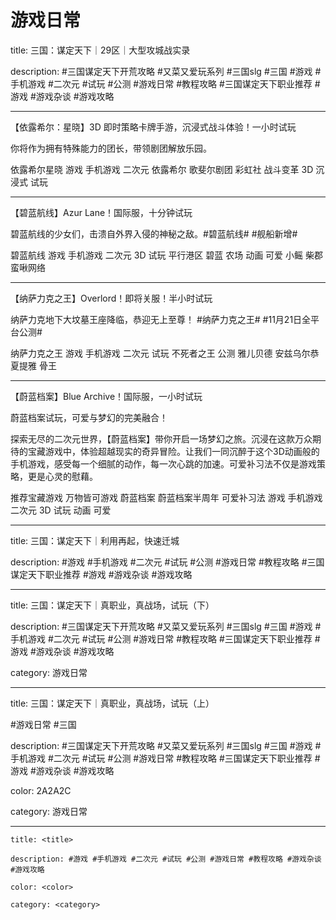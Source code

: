 <!-- omit from toc -->
# 游戏日常

title: 三国：谋定天下｜29区｜大型攻城战实录

description: #三国谋定天下开荒攻略 #又菜又爱玩系列 #三国slg #三国 #游戏 #手机游戏 #二次元 #试玩 #公测 #游戏日常 #教程攻略 #三国谋定天下职业推荐 #游戏 #游戏杂谈 #游戏攻略

---

【依露希尔：星晓】3D 即时策略卡牌手游，沉浸式战斗体验！一小时试玩

你将作为拥有特殊能力的团长，带领剧团解放乐园。

依露希尔星晓
游戏
手机游戏
二次元
依露希尔
歌斐尔剧团
彩虹社
战斗变革
3D
沉浸式
试玩

---

【碧蓝航线】Azur Lane！国际服，十分钟试玩

碧蓝航线的少女们，击溃自外界入侵的神秘之敌。#碧蓝航线# #舰船新增#

碧蓝航线
游戏
手机游戏
二次元
3D
试玩
平行港区
碧蓝
农场
动画
可爱
小鳐
柴郡
蛮啾网络

---

【纳萨力克之王】Overlord！即将关服！半小时试玩

纳萨力克地下大坟墓王座降临，恭迎无上至尊！ #纳萨力克之王# #11月21日全平台公测# 

纳萨力克之王
游戏
手机游戏
二次元
试玩
不死者之王
公测
雅儿贝德
安兹乌尔恭
夏提雅
骨王

---

【蔚蓝档案】Blue Archive！国际服，一小时试玩

蔚蓝档案试玩，可爱与梦幻的完美融合！

探索无尽的二次元世界，【蔚蓝档案】带你开启一场梦幻之旅。沉浸在这款万众期待的宝藏游戏中，体验超越现实的奇异冒险。让我们一同沉醉于这个3D动画般的手机游戏，感受每一个细腻的动作，每一次心跳的加速。可爱补习法不仅是游戏策略，更是心灵的慰藉。

推荐宝藏游戏
万物皆可游戏
蔚蓝档案
蔚蓝档案半周年
可爱补习法
游戏
手机游戏
二次元
3D
试玩
动画
可爱

---

title: 三国：谋定天下｜利用再起，快速迁城

description:  #游戏 #手机游戏 #二次元 #试玩 #公测 #游戏日常 #教程攻略 #三国谋定天下职业推荐 #游戏 #游戏杂谈 #游戏攻略

---

title: 三国：谋定天下｜真职业，真战场，试玩（下）

description: #三国谋定天下开荒攻略 #又菜又爱玩系列 #三国slg #三国 #游戏 #手机游戏 #二次元 #试玩 #公测 #游戏日常 #教程攻略 #三国谋定天下职业推荐 #游戏 #游戏杂谈 #游戏攻略

category: 游戏日常

---

title: 三国：谋定天下｜真职业，真战场，试玩（上）

#游戏日常 #三国

description: #三国谋定天下开荒攻略 #又菜又爱玩系列 #三国slg #三国 #游戏 #手机游戏 #二次元 #试玩 #公测 #游戏日常 #教程攻略 #三国谋定天下职业推荐 #游戏 #游戏杂谈 #游戏攻略

color: 2A2A2C

category: 游戏日常

---

```text
title: <title>

description: #游戏 #手机游戏 #二次元 #试玩 #公测 #游戏日常 #教程攻略 #游戏杂谈 #游戏攻略

color: <color>

category: <category>
```
